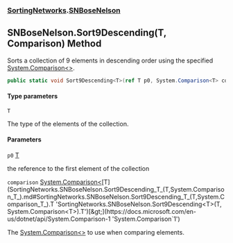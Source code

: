 ### [SortingNetworks](SortingNetworks.md 'SortingNetworks').[SNBoseNelson](SortingNetworks.SNBoseNelson.md 'SortingNetworks.SNBoseNelson')

## SNBoseNelson.Sort9Descending<T>(T, Comparison<T>) Method

Sorts a collection of 9 elements in descending order using the specified [System.Comparison&lt;&gt;](https://docs.microsoft.com/en-us/dotnet/api/System.Comparison-1 'System.Comparison`1').

```csharp
public static void Sort9Descending<T>(ref T p0, System.Comparison<T> comparison);
```
#### Type parameters

<a name='SortingNetworks.SNBoseNelson.Sort9Descending_T_(T,System.Comparison_T_).T'></a>

`T`

The type of the elements of the collection.
#### Parameters

<a name='SortingNetworks.SNBoseNelson.Sort9Descending_T_(T,System.Comparison_T_).p0'></a>

`p0` [T](SortingNetworks.SNBoseNelson.Sort9Descending_T_(T,System.Comparison_T_).md#SortingNetworks.SNBoseNelson.Sort9Descending_T_(T,System.Comparison_T_).T 'SortingNetworks.SNBoseNelson.Sort9Descending<T>(T, System.Comparison<T>).T')

the reference to the first element of the collection

<a name='SortingNetworks.SNBoseNelson.Sort9Descending_T_(T,System.Comparison_T_).comparison'></a>

`comparison` [System.Comparison&lt;](https://docs.microsoft.com/en-us/dotnet/api/System.Comparison-1 'System.Comparison`1')[T](SortingNetworks.SNBoseNelson.Sort9Descending_T_(T,System.Comparison_T_).md#SortingNetworks.SNBoseNelson.Sort9Descending_T_(T,System.Comparison_T_).T 'SortingNetworks.SNBoseNelson.Sort9Descending<T>(T, System.Comparison<T>).T')[&gt;](https://docs.microsoft.com/en-us/dotnet/api/System.Comparison-1 'System.Comparison`1')

The [System.Comparison&lt;&gt;](https://docs.microsoft.com/en-us/dotnet/api/System.Comparison-1 'System.Comparison`1') to use when comparing elements.